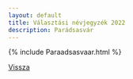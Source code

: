 ```yaml
---
layout: default
title: Választási névjegyzék 2022
description: Parádsasvár
---
```


{% include Paraadsasvaar.html %}

[Vissza](./)